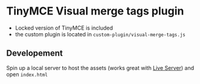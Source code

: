 # TinyMCE Visual merge tags plugin

- Locked version of TinyMCE is included
- the custom plugin is located in `custom-plugin/visual-merge-tags.js`

## Developement

Spin up a local server to host the assets (works great with [Live Server](https://marketplace.visualstudio.com/items?itemName=ritwickdey.LiveServer)) and open `index.html`
 
